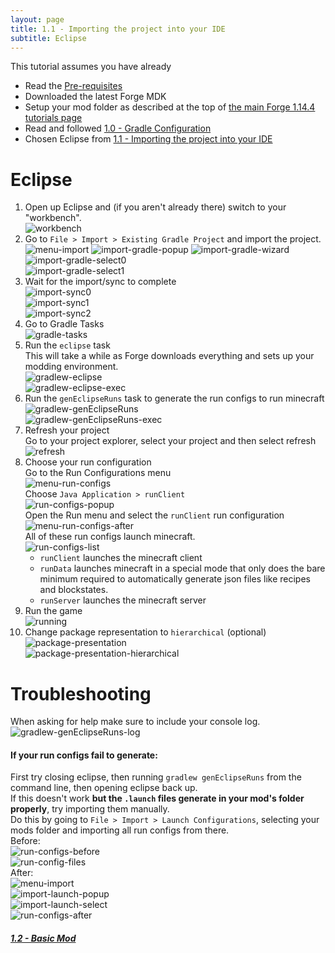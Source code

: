 ```yaml
---
layout: page
title: 1.1 - Importing the project into your IDE
subtitle: Eclipse
---
```

This tutorial assumes you have already
- Read the [Pre-requisites](/tutorials/Pre-requisites)
- Downloaded the latest Forge MDK
- Setup your mod folder as described at the top of [the main Forge 1.14.4 tutorials page](/tutorials/1.14.4/forge/)
- Read and followed [1.0 - Gradle Configuration](../../1.0-gradle-configuration/)
- Chosen Eclipse from [1.1 - Importing the project into your IDE](..)

# Eclipse
1. Open up Eclipse and (if you aren't already there) switch to your "workbench".  
![workbench](./workbench.png "workbench")  
2. Go to `File > Import > Existing Gradle Project` and import the project.
![menu-import](./menu-import.png "menu-import")
![import-gradle-popup](./import-gradle-popup.png "import-gradle-popup")
![import-gradle-wizard](./import-gradle-wizard.png "import-gradle-wizard")
![import-gradle-select0](./import-gradle-select0.png "import-gradle-select0")  
![import-gradle-select1](./import-gradle-select1.png "import-gradle-select1")
3. Wait for the import/sync to complete  
![import-sync0](./import-sync0.png "import-sync0")  
![import-sync1](./import-sync1.png "import-sync1")  
![import-sync2](./import-sync2.png "import-sync2")  
4. Go to Gradle Tasks  
![gradle-tasks](./gradle-tasks.png "gradle-tasks")  
5. Run the `eclipse` task  
This will take a while as Forge downloads everything and sets up your modding environment.  
![gradlew-eclipse](./gradlew-eclipse.png "gradlew-eclipse")  
![gradlew-eclipse-exec](./gradlew-eclipse-exec.png "gradlew-eclipse-exec")  
6. Run the `genEclipseRuns` task to generate the run configs to run minecraft  
![gradlew-genEclipseRuns](./gradlew-genEclipseRuns.png "gradlew-genEclipseRuns")  
![gradlew-genEclipseRuns-exec](./gradlew-genEclipseRuns-exec.png "gradlew-genEclipseRuns-exec")
7. Refresh your project  
Go to your project explorer, select your project and then select refresh  
![refresh](./refresh.png "refresh")  
8. Choose your run configuration  
Go to the Run Configurations menu  
![menu-run-configs](./menu-run-configs.png "menu-run-configs")  
Choose `Java Application > runClient`  
![run-configs-popup](./run-configs-popup.png "run-configs-popup")  
Open the Run menu and select the `runClient` run configuration  
![menu-run-configs-after](./menu-run-configs-after.png "menu-run-configs-after")  
All of these run configs launch minecraft.  
![run-configs-list](./run-configs-list.png "run-configs-list")  
	- `runClient` launches the minecraft client
	- `runData` launches minecraft in a special mode that only does the bare minimum required to automatically generate json files like recipes and blockstates.
	- `runServer` launches the minecraft server
9. Run the game  
![running](./running.png "running")  
10. Change package representation to `hierarchical` (optional)  
![package-presentation](./package-presentation.png "package-presentation")  
![package-presentation-hierarchical](./package-presentation-hierarchical.png "package-presentation-hierarchical")  

# Troubleshooting
When asking for help make sure to include your console log.  
![gradlew-genEclipseRuns-log](./gradlew-genEclipseRuns-log.png "gradlew-genEclipseRuns-log")  

#### If your run configs fail to generate:  
First try closing eclipse, then running `gradlew genEclipseRuns` from the command line, then opening eclipse back up.  
If this doesn't work **but the `.launch` files generate in your mod's folder properly**, try importing them manually.  
Do this by going to `File > Import > Launch Configurations`, selecting your mods folder and importing all run configs from there.  
Before:  
![run-configs-before](./run-configs-before.png "run-configs-before")  
![run-config-files](./run-config-files.png "run-config-files")  
After:  
![menu-import](./menu-import.png "menu-import")  
![import-launch-popup](./import-launch-popup.png "import-launch-popup")  
![import-launch-select](./import-launch-select.png "import-launch-select")  
![run-configs-after](./run-configs-after.png "run-configs-after")  

##### [1.2 - Basic Mod](../../1.2-basic-mod)
